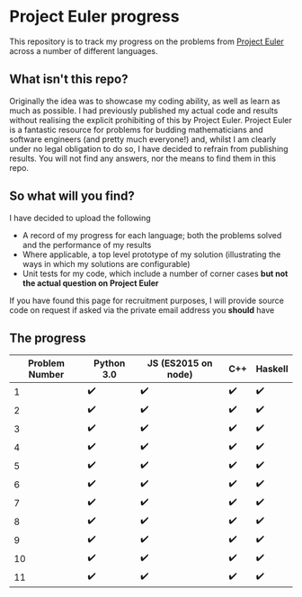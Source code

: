 # Project Euler progress

This repository is to track my progress on the problems from [Project Euler](https://projecteuler.net/) across a number of different languages.

## What isn't this repo?

Originally the idea was to showcase my coding ability, as well as learn as much as possible. I had previously published my actual code and results without realising the explicit prohibiting of this by Project Euler. Project Euler is a fantastic resource for problems for budding mathematicians and software engineers (and pretty much everyone!) and, whilst I am clearly under no legal obligation to do so, I have decided to refrain from publishing results. You will not find any answers, nor the means to find them in this repo.

## So what will you find?

I have decided to upload the following

* A record of my progress for each language; both the problems solved and the performance of my results
* Where applicable, a top level prototype of my solution (illustrating the ways in which my solutions are configurable)
* Unit tests for my code, which include a number of corner cases **but not the actual question on Project Euler**

If you have found this page for recruitment purposes, I will provide source code on request if asked via the private email address you **should** have

## The progress

| Problem Number  | Python 3.0       | JS (ES2015 on node) | C++              | Haskell          |
|-----------------|------------------|---------------------|------------------|------------------|
|        1        |:heavy_check_mark:|:heavy_check_mark:   |:heavy_check_mark:|:heavy_check_mark:|
|        2        |:heavy_check_mark:|:heavy_check_mark:   |:heavy_check_mark:|:heavy_check_mark:|
|        3        |:heavy_check_mark:|:heavy_check_mark:   |:heavy_check_mark:|:heavy_check_mark:|
|        4        |:heavy_check_mark:|:heavy_check_mark:   |:heavy_check_mark:|:heavy_check_mark:|
|        5        |:heavy_check_mark:|:heavy_check_mark:   |:heavy_check_mark:|:heavy_check_mark:|
|        6        |:heavy_check_mark:|:heavy_check_mark:   |:heavy_check_mark:|:heavy_check_mark:|
|        7        |:heavy_check_mark:|:heavy_check_mark:   |:heavy_check_mark:|:heavy_check_mark:|
|        8        |:heavy_check_mark:|:heavy_check_mark:   |:heavy_check_mark:|:heavy_check_mark:|
|        9        |:heavy_check_mark:|:heavy_check_mark:   |:heavy_check_mark:|:heavy_check_mark:|
|       10        |:heavy_check_mark:|:heavy_check_mark:   |:heavy_check_mark:|:heavy_check_mark:|
|       11        |:heavy_check_mark:|:heavy_check_mark:   |:heavy_check_mark:|:heavy_check_mark:|
